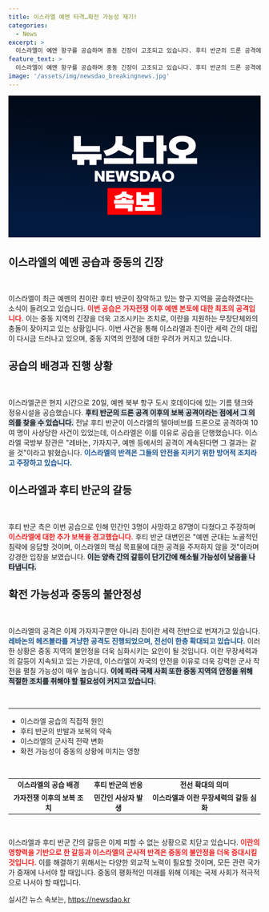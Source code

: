 ```yaml
---
title: 이스라엘 예멘 타격…확전 가능성 제기!
categories:
  - News
excerpt: >
  이스라엘이 예멘 항구를 공습하며 중동 긴장이 고조되고 있습니다. 후티 반군의 드론 공격에 대한 보복으로, 이란 계열 무장세력과의 충돌이 잦아지는 가운데 확전 우려가 커지고 있습니다. 클릭하여 최신 소식을 확인하세요!
feature_text: >
  이스라엘이 예멘 항구를 공습하며 중동 긴장이 고조되고 있습니다. 후티 반군의 드론 공격에 대한 보복으로, 이란 계열 무장세력과의 충돌이 잦아지는 가운데 확전 우려가 커지고 있습니다. 클릭하여 최신 소식을 확인하세요!
image: '/assets/img/newsdao_breakingnews.jpg'
---
```


<p><img src="/assets/img/newsdao_breakingnews.jpg" alt="cryptoinkorea 속보" /></p>

<h2 data-ke-size="size26">이스라엘의 예멘 공습과 중동의 긴장</h2>

<p data-ke-size="size16">&nbsp;</p>

<p>이스라엘이 최근 예멘의 친이란 후티 반군이 장악하고 있는 항구 지역을 공습하였다는 소식이 들려오고 있습니다. <b><span style="color: #ee2323;">이번 공습은 가자전쟁 이후 예멘 본토에 대한 최초의 공격입니다.</span></b> 이는 중동 지역의 긴장을 더욱 고조시키는 조치로, 이란을 지원하는 무장단체와의 충돌이 잦아지고 있는 상황입니다. 이번 사건을 통해 이스라엘과 친이란 세력 간의 대립이 다시금 드러나고 있으며, 중동 지역의 안정에 대한 우려가 커지고 있습니다.</p>

<h2 data-ke-size="size26">공습의 배경과 진행 상황</h2>

<p data-ke-size="size16">&nbsp;</p>

<p>이스라엘군은 현지 시간으로 20일, 예멘 북부 항구 도시 호데이다에 있는 기름 탱크와 정유시설을 공습했습니다. <b><span style="background-color: #21538527;">후티 반군의 드론 공격 이후의 보복 공격이라는 점에서 그 의의를 찾을 수 있습니다.</span></b> 전날 후티 반군이 이스라엘의 텔아비브를 드론으로 공격하여 10여 명이 사상당한 사건이 있었는데, 이스라엘은 이를 이유로 공습을 단행했습니다. 이스라엘 국방부 장관은 "레바논, 가자지구, 예멘 등에서의 공격이 계속된다면 그 결과는 같을 것"이라고 밝혔습니다. <b><span style="color: #1a5490;">이스라엘의 반격은 그들의 안전을 지키기 위한 방어적 조치라고 주장하고 있습니다.</span></b></p>

<h2 data-ke-size="size26">이스라엘과 후티 반군의 갈등</h2>

<p data-ke-size="size16">&nbsp;</p>

<p>후티 반군 측은 이번 공습으로 인해 민간인 3명이 사망하고 87명이 다쳤다고 주장하며 <b><span style="color: #ee2323;">이스라엘에 대한 추가 보복을 경고했습니다.</span></b> 후티 반군 대변인은 "예멘 군대는 노골적인 침략에 응답할 것이며, 이스라엘의 핵심 목표물에 대한 공격을 주저하지 않을 것"이라며 강경한 입장을 보였습니다. <b><span style="background-color: #21538527;">이는 양측 간의 갈등이 단기간에 해소될 가능성이 낮음을 나타냅니다.</span></b></p>

<h2 data-ke-size="size26">확전 가능성과 중동의 불안정성</h2>

<p data-ke-size="size16">&nbsp;</p>

<p>이스라엘의 공격은 이제 가자지구뿐만 아니라 친이란 세력 전반으로 번져가고 있습니다. <b><span style="color: #1a5490;">레바논의 헤즈볼라를 겨냥한 공격도 진행되었으며, 전선이 한층 확대되고 있습니다.</span></b> 이러한 상황은 중동 지역의 불안정을 더욱 심화시키는 요인이 될 것입니다. 이란 무장세력과의 갈등이 지속되고 있는 가운데, 이스라엘이 자국의 안전을 이유로 더욱 강력한 군사 작전을 펼칠 가능성이 매우 높습니다. <b><span style="background-color: #21538527;">이에 따라 국제 사회 또한 중동 지역의 안정을 위해 적절한 조치를 취해야 할 필요성이 커지고 있습니다.</span></b></p>

<p data-ke-size="size16">&nbsp;</p>

<hr>

<ul>
  <li>이스라엘 공습의 직접적 원인</li>
  <li>후티 반군의 반발과 보복의 약속</li>
  <li>이스라엘의 군사적 전략 변화</li>
  <li>확전 가능성이 중동의 상황에 미치는 영향</li>
</ul>

<p data-ke-size="size16">&nbsp;</p>

<table style="width:100%">
  <tr>
    <td style="text-align: center; height: 17px;"><b>이스라엘의 공습 배경</b></td>
    <td style="text-align: center; height: 17px;"><b>후티 반군의 반응</b></td>
    <td style="text-align: center; height: 17px;"><b>전선 확대의 의미</b></td>
  </tr>
  <tr>
    <td style="text-align: center; height: 17px;"><b>가자전쟁 이후의 보복 조치</b></td>
    <td style="text-align: center; height: 17px;"><b>민간인 사상자 발생</b></td>
    <td style="text-align: center; height: 17px;"><b>이스라엘과 이란 무장세력의 갈등 심화</b></td>
  </tr>
</table>

<p data-ke-size="size16">&nbsp;</p>

<p>이스라엘과 후티 반군 간의 갈등은 이제 피할 수 없는 상황으로 치닫고 있습니다. <b><span style="color: #ee2323;">이란의 영향력을 기반으로 한 갈등과 이스라엘의 군사적 반격은 중동의 불안정을 더욱 증대시킬 것입니다.</span></b> 이를 해결하기 위해서는 다양한 외교적 노력이 필요할 것이며, 모든 관련 국가가 중재에 나서야 할 때입니다. 중동의 평화적인 미래를 위해 이제는 국제 사회가 적극적으로 나서야 할 때입니다.</p>
실시간 뉴스 속보는, <a href="https://newsdao.kr" rel="dofollow">https://newsdao.kr</a>


